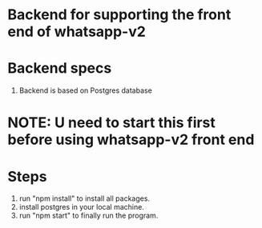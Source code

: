 # Backend for supporting the front end of whatsapp-v2

# Backend specs 
 1. Backend is based on Postgres database


# NOTE: U need to start this first before using whatsapp-v2 front end 

# Steps
 1. run "npm install" to install all  packages.
 2. install postgres in your local machine.
 3. run   "npm start" to finally run the  program.

